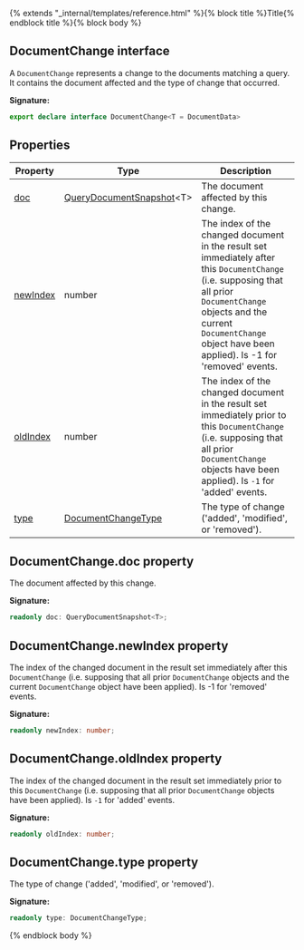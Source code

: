 {% extends "_internal/templates/reference.html" %}{% block title %}Title{% endblock title %}{% block body %}
## DocumentChange interface

A `DocumentChange` represents a change to the documents matching a query. It contains the document affected and the type of change that occurred.

<b>Signature:</b>

```typescript
export declare interface DocumentChange<T = DocumentData> 
```

## Properties

|  Property | Type | Description |
|  --- | --- | --- |
|  [doc](./firestore_.documentchange.md#documentchangedoc_property) | [QueryDocumentSnapshot](./firestore_.querydocumentsnapshot.md#querydocumentsnapshot_class)<!-- -->&lt;T&gt; | The document affected by this change. |
|  [newIndex](./firestore_.documentchange.md#documentchangenewindex_property) | number | The index of the changed document in the result set immediately after this <code>DocumentChange</code> (i.e. supposing that all prior <code>DocumentChange</code> objects and the current <code>DocumentChange</code> object have been applied). Is -1 for 'removed' events. |
|  [oldIndex](./firestore_.documentchange.md#documentchangeoldindex_property) | number | The index of the changed document in the result set immediately prior to this <code>DocumentChange</code> (i.e. supposing that all prior <code>DocumentChange</code> objects have been applied). Is <code>-1</code> for 'added' events. |
|  [type](./firestore_.documentchange.md#documentchangetype_property) | [DocumentChangeType](./firestore_.md#documentchangetype_type) | The type of change ('added', 'modified', or 'removed'). |

## DocumentChange.doc property

The document affected by this change.

<b>Signature:</b>

```typescript
readonly doc: QueryDocumentSnapshot<T>;
```

## DocumentChange.newIndex property

The index of the changed document in the result set immediately after this `DocumentChange` (i.e. supposing that all prior `DocumentChange` objects and the current `DocumentChange` object have been applied). Is -1 for 'removed' events.

<b>Signature:</b>

```typescript
readonly newIndex: number;
```

## DocumentChange.oldIndex property

The index of the changed document in the result set immediately prior to this `DocumentChange` (i.e. supposing that all prior `DocumentChange` objects have been applied). Is `-1` for 'added' events.

<b>Signature:</b>

```typescript
readonly oldIndex: number;
```

## DocumentChange.type property

The type of change ('added', 'modified', or 'removed').

<b>Signature:</b>

```typescript
readonly type: DocumentChangeType;
```
{% endblock body %}
